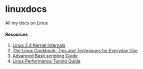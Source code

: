 # linuxdocs
All my docs on Linux

#### Resources
1. [Linux 2.4 Kernel Internals](http://www.tldp.org/LDP/lki/lki.html#toc2)
2. [The Linux Cookbook: Tips and Techniques for Everyday Use](http://www.programmingcookbook.com/programming/ebooks/LinuxCookBook.pdf)
3. [Advanced Bash scripting Guide](http://www.tldp.org/LDP/abs/html/index.html)
4. [Linux Performance Tuning Guide](http://www.thegeekstuff.com/2011/03/linux-performance-monitoring-intro/)
